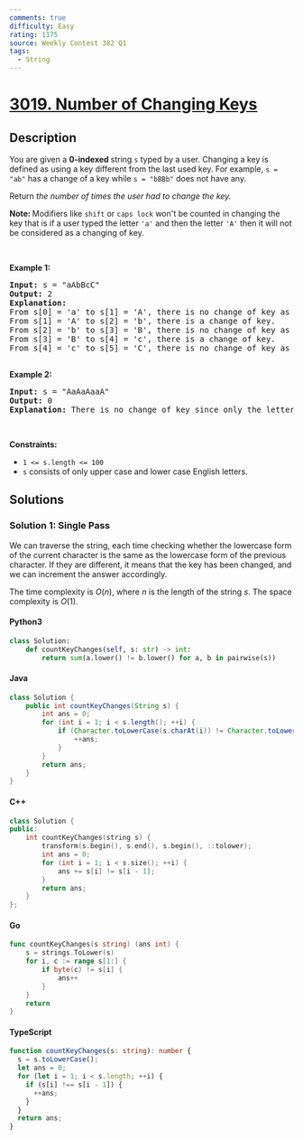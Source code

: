 ```yaml
---
comments: true
difficulty: Easy
rating: 1175
source: Weekly Contest 382 Q1
tags:
  - String
---
```


<!-- problem:start -->

# [3019. Number of Changing Keys](https://leetcode.com/problems/number-of-changing-keys)


## Description

<!-- description:start -->

<p>You are given a <strong>0-indexed </strong>string <code>s</code> typed by a user. Changing a key is defined as using a key different from the last used key. For example, <code>s = &quot;ab&quot;</code> has a change of a key while <code>s = &quot;bBBb&quot;</code> does not have any.</p>

<p>Return <em>the number of times the user had to change the key. </em></p>

<p><strong>Note: </strong>Modifiers like <code>shift</code> or <code>caps lock</code> won&#39;t be counted in changing the key that is if a user typed the letter <code>&#39;a&#39;</code> and then the letter <code>&#39;A&#39;</code> then it will not be considered as a changing of key.</p>

<p>&nbsp;</p>
<p><strong class="example">Example 1:</strong></p>

<pre>
<strong>Input:</strong> s = &quot;aAbBcC&quot;
<strong>Output:</strong> 2
<strong>Explanation:</strong> 
From s[0] = &#39;a&#39; to s[1] = &#39;A&#39;, there is no change of key as caps lock or shift is not counted.
From s[1] = &#39;A&#39; to s[2] = &#39;b&#39;, there is a change of key.
From s[2] = &#39;b&#39; to s[3] = &#39;B&#39;, there is no change of key as caps lock or shift is not counted.
From s[3] = &#39;B&#39; to s[4] = &#39;c&#39;, there is a change of key.
From s[4] = &#39;c&#39; to s[5] = &#39;C&#39;, there is no change of key as caps lock or shift is not counted.

</pre>

<p><strong class="example">Example 2:</strong></p>

<pre>
<strong>Input:</strong> s = &quot;AaAaAaaA&quot;
<strong>Output:</strong> 0
<strong>Explanation:</strong> There is no change of key since only the letters &#39;a&#39; and &#39;A&#39; are<!-- notionvc: 8849fe75-f31e-41dc-a2e0-b7d33d8427d2 --> pressed which does not require change of key.
</pre>

<p>&nbsp;</p>
<p><strong>Constraints:</strong></p>

<ul>
	<li><code>1 &lt;= s.length &lt;= 100</code></li>
	<li><code>s</code> consists of only upper case and lower case English letters.</li>
</ul>

<!-- description:end -->

## Solutions

<!-- solution:start -->

### Solution 1: Single Pass

We can traverse the string, each time checking whether the lowercase form of the current character is the same as the lowercase form of the previous character. If they are different, it means that the key has been changed, and we can increment the answer accordingly.

The time complexity is $O(n)$, where $n$ is the length of the string $s$. The space complexity is $O(1)$.

<!-- tabs:start -->

#### Python3

```python
class Solution:
    def countKeyChanges(self, s: str) -> int:
        return sum(a.lower() != b.lower() for a, b in pairwise(s))
```

#### Java

```java
class Solution {
    public int countKeyChanges(String s) {
        int ans = 0;
        for (int i = 1; i < s.length(); ++i) {
            if (Character.toLowerCase(s.charAt(i)) != Character.toLowerCase(s.charAt(i - 1))) {
                ++ans;
            }
        }
        return ans;
    }
}
```

#### C++

```cpp
class Solution {
public:
    int countKeyChanges(string s) {
        transform(s.begin(), s.end(), s.begin(), ::tolower);
        int ans = 0;
        for (int i = 1; i < s.size(); ++i) {
            ans += s[i] != s[i - 1];
        }
        return ans;
    }
};
```

#### Go

```go
func countKeyChanges(s string) (ans int) {
	s = strings.ToLower(s)
	for i, c := range s[1:] {
		if byte(c) != s[i] {
			ans++
		}
	}
	return
}
```

#### TypeScript

```ts
function countKeyChanges(s: string): number {
  s = s.toLowerCase();
  let ans = 0;
  for (let i = 1; i < s.length; ++i) {
    if (s[i] !== s[i - 1]) {
      ++ans;
    }
  }
  return ans;
}
```

<!-- tabs:end -->

<!-- solution:end -->

<!-- problem:end -->
